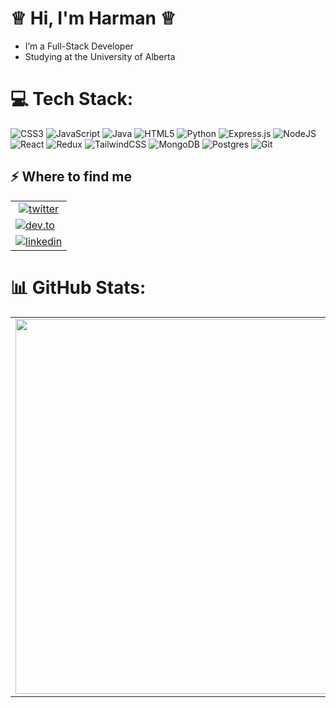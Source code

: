 #  ♕  Hi, I'm Harman ♕ 
-   I’m a Full-Stack Developer 
-   Studying at the University of Alberta   

# 💻 Tech Stack:
![CSS3](https://img.shields.io/badge/css3-%231572B6.svg?style=for-the-badge&logo=css3&logoColor=white) 
![JavaScript](https://img.shields.io/badge/javascript-%23323330.svg?style=for-the-badge&logo=javascript&logoColor=%23F7DF1E) 
![Java](https://img.shields.io/badge/java-%23ED8B00.svg?style=for-the-badge&logo=openjdk&logoColor=white) 
![HTML5](https://img.shields.io/badge/html5-%23E34F26.svg?style=for-the-badge&logo=html5&logoColor=white) 
![Python](https://img.shields.io/badge/python-3670A0?style=for-the-badge&logo=python&logoColor=ffdd54) 
![Express.js](https://img.shields.io/badge/express.js-%23404d59.svg?style=for-the-badge&logo=express&logoColor=%2361DAFB) 
![NodeJS](https://img.shields.io/badge/node.js-6DA55F?style=for-the-badge&logo=node.js&logoColor=white) 
![React](https://img.shields.io/badge/react-%2320232a.svg?style=for-the-badge&logo=react&logoColor=%2361DAFB) 
![Redux](https://img.shields.io/badge/redux-%23593d88.svg?style=for-the-badge&logo=redux&logoColor=white) 
![TailwindCSS](https://img.shields.io/badge/tailwindcss-%2338B2AC.svg?style=for-the-badge&logo=tailwind-css&logoColor=white) 
![MongoDB](https://img.shields.io/badge/MongoDB-%234ea94b.svg?style=for-the-badge&logo=mongodb&logoColor=white) 
![Postgres](https://img.shields.io/badge/postgres-%23316192.svg?style=for-the-badge&logo=postgresql&logoColor=white) 
![Git](https://img.shields.io/badge/git-%23F05033.svg?style=for-the-badge&logo=git&logoColor=white)



<h2>⚡️ Where to find me</h2>

<table>
    <tr>
       <td align="center">
           <a target="_blank" href="https://twitter.com/hm04a4" style="display: inline-block;">
             <img src="https://img.shields.io/badge/twitter-x?style=for-the-badge&logo=x&logoColor=white&color=black" alt="twitter" />
           </a>
      </td>
     </tr>
     <tr>
     <td>
          <a target="_blank" href="https://dev.to/hmn004" style="display: inline-block;">
             <img src="https://img.shields.io/badge/dev-to?style=for-the-badge&logo=dev-to&logoColor=white&color=BLACK" alt="dev.to" />
           </a>
      </td>  
     </tr>
     <tr>
      <td>
        <a target="_blank" href="https://www.linkedin.com/in/harmanp1" style="display: inline-block;">
         <img src="https://img.shields.io/badge/linkedin-logo?style=for-the-badge&logo=linkedin&logoColor=white&color=blue" alt="linkedin" />
       </a>
      </td>   
     </tr>
</table>


# 📊 GitHub Stats:

<div align="center">
  
  <table>
    <tr>
       <td align="center">
        <img src="https://github-readme-stats.vercel.app/api?username=Harman0C&theme=nightowl&hide_border=false&include_all_commits=false&count_private=false" width="600px"/>
      </td>
      <td>
        <img src="https://github-readme-stats.vercel.app/api/top-langs/?username=hmn29&theme=nightowl&hide_border=false&include_all_commits=false&count_private=false&layout=compact" width="400px"/>
      </td> 
    </tr>
  </table>

</div>



